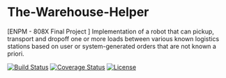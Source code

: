 # The-Warehouse-Helper
[ENPM - 808X Final Project ] Implementation of a robot that can pickup, transport and dropoff one or more loads between various known logistics stations based on user or system-generated orders that are not known a priori.

[![Build Status](https://travis-ci.org/Ip-umd/The_Warehouse_Helper.svg?branch=iteration1)](https://travis-ci.org/Ip-umd/The_Warehouse_Helper)
[![Coverage Status](https://coveralls.io/repos/github/Ip-umd/The_Warehouse_Helper/badge.svg?branch=iteration1)](https://coveralls.io/github/Ip-umd/The_Warehouse_Helper?branch=iteration1)
[![License](https://img.shields.io/badge/License-BSD%203--Clause-blue.svg)](https://opensource.org/licenses/BSD-3-Clause)

